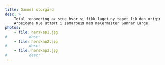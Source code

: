 ```yaml
---
title: Gammel storgård
desc: >
    Total renovering av stue hvor vi fikk laget ny tapet lik den originale (stjernetapet).
    Arbeidene ble utført i samarbeid med malermester Gunnar Large.
photos:
    - file: herskap1.jpg
#          desc:
    - file: herskap2.jpg
#          desc:
    - file: herskap3.jpg
#          desc:
---
```

